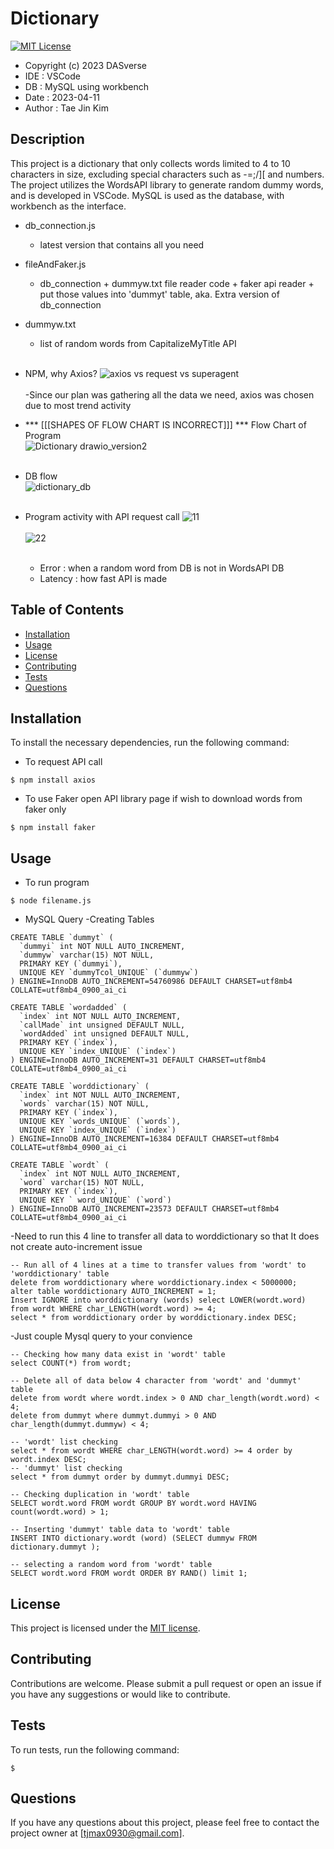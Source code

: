# Dictionary

[![MIT License](https://img.shields.io/badge/license-MIT-blue.svg)](https://opensource.org/licenses/MIT) 
- Copyright (c) 2023 DASverse
- IDE    : VSCode
- DB     : MySQL using workbench
- Date   : 2023-04-11
- Author : Tae Jin Kim


## Description

This project is a dictionary that only collects words limited to 4 to 10 characters in size, excluding special characters such as -=;/][ and numbers. The project utilizes the WordsAPI library to generate random dummy words, and is developed in VSCode. MySQL is used as the database, with workbench as the interface.

- db_connection.js<br /> 
  - latest version that contains all you need
- fileAndFaker.js<br />
  - db_connection + dummyw.txt file reader code + faker api reader + put those values into 'dummyt' table, aka. Extra version of db_connection
- dummyw.txt
  - list of random words from CapitalizeMyTitle API
<br /><br />
- NPM, why Axios?
![axios vs request vs superagent](https://user-images.githubusercontent.com/131336470/233300005-aa6b14c2-c12d-4b35-90e2-d07543aab3fa.PNG) <br /><br />
 -Since our plan was gathering all the data we need, axios was chosen due to most trend activity

- *** [[[SHAPES OF FLOW CHART IS INCORRECT]]] *** Flow Chart of Program <br />
![Dictionary drawio_version2](https://user-images.githubusercontent.com/131336470/233298231-44e12372-8331-4cce-9505-80b5b8e79736.png) <br /><br />

- DB flow <br />
![dictionary_db](https://user-images.githubusercontent.com/131336470/233299982-123f0e9e-610b-4f2f-bf3a-17656e7d2207.png) <br /><br />

- Program activity with API request call
![11](https://user-images.githubusercontent.com/131336470/233300441-d471e570-98b3-45b6-98d3-c5f97733da9c.PNG) <br /><br />
![22](https://user-images.githubusercontent.com/131336470/233300452-f371f452-94da-4a9c-82ac-ac87fd6c7b9a.PNG) <br /><br />
  - Error : when a random word from DB is not in WordsAPI DB
  - Latency : how fast API is made

## Table of Contents

- [Installation](#installation)
- [Usage](#usage)
- [License](#license)
- [Contributing](#contributing)
- [Tests](#tests)
- [Questions](#questions)

## Installation

To install the necessary dependencies, run the following command:

- To request API call
```
$ npm install axios
```
- To use Faker open API library page if wish to download words from faker only
```
$ npm install faker
```

## Usage
- To run program
```
$ node filename.js
```
- MySQL Query
 -Creating Tables
```
CREATE TABLE `dummyt` (
  `dummyi` int NOT NULL AUTO_INCREMENT,
  `dummyw` varchar(15) NOT NULL,
  PRIMARY KEY (`dummyi`),
  UNIQUE KEY `dummyTcol_UNIQUE` (`dummyw`)
) ENGINE=InnoDB AUTO_INCREMENT=54760986 DEFAULT CHARSET=utf8mb4 COLLATE=utf8mb4_0900_ai_ci
```

```
CREATE TABLE `wordadded` (
  `index` int NOT NULL AUTO_INCREMENT,
  `callMade` int unsigned DEFAULT NULL,
  `wordAdded` int unsigned DEFAULT NULL,
  PRIMARY KEY (`index`),
  UNIQUE KEY `index_UNIQUE` (`index`)
) ENGINE=InnoDB AUTO_INCREMENT=31 DEFAULT CHARSET=utf8mb4 COLLATE=utf8mb4_0900_ai_ci
```

```
CREATE TABLE `worddictionary` (
  `index` int NOT NULL AUTO_INCREMENT,
  `words` varchar(15) NOT NULL,
  PRIMARY KEY (`index`),
  UNIQUE KEY `words_UNIQUE` (`words`),
  UNIQUE KEY `index_UNIQUE` (`index`)
) ENGINE=InnoDB AUTO_INCREMENT=16384 DEFAULT CHARSET=utf8mb4 COLLATE=utf8mb4_0900_ai_ci
```

```
CREATE TABLE `wordt` (
  `index` int NOT NULL AUTO_INCREMENT,
  `word` varchar(15) NOT NULL,
  PRIMARY KEY (`index`),
  UNIQUE KEY ` word_UNIQUE` (`word`)
) ENGINE=InnoDB AUTO_INCREMENT=23573 DEFAULT CHARSET=utf8mb4 COLLATE=utf8mb4_0900_ai_ci
```


 -Need to run this 4 line to transfer all data to worddictionary so that It does not create auto-increment issue
```
-- Run all of 4 lines at a time to transfer values from 'wordt' to 'worddictionary' table
delete from worddictionary where worddictionary.index < 5000000;
alter table worddictionary AUTO_INCREMENT = 1;
Insert IGNORE into worddictionary (words) select LOWER(wordt.word) from wordt WHERE char_LENGTH(wordt.word) >= 4;
select * from worddictionary order by worddictionary.index DESC;
```
 -Just couple Mysql query to your convience
```
-- Checking how many data exist in 'wordt' table
select COUNT(*) from wordt;

-- Delete all of data below 4 character from 'wordt' and 'dummyt' table
delete from wordt where wordt.index > 0 AND char_length(wordt.word) < 4;
delete from dummyt where dummyt.dummyi > 0 AND char_length(dummyt.dummyw) < 4;

-- 'wordt' list checking
select * from wordt WHERE char_LENGTH(wordt.word) >= 4 order by wordt.index DESC;
-- 'dummyt' list checking
select * from dummyt order by dummyt.dummyi DESC;

-- Checking duplication in 'wordt' table
SELECT wordt.word FROM wordt GROUP BY wordt.word HAVING count(wordt.word) > 1;

-- Inserting 'dummyt' table data to 'wordt' table
INSERT INTO dictionary.wordt (word) (SELECT dummyw FROM dictionary.dummyt );

-- selecting a random word from 'wordt' table
SELECT wordt.word FROM wordt ORDER BY RAND() limit 1;
```

## License

This project is licensed under the [MIT license](https://opensource.org/licenses/MIT).



## Contributing

Contributions are welcome. Please submit a pull request or open an issue if you have any suggestions or would like to contribute.

## Tests

To run tests, run the following command:
```
$ 
```

## Questions

If you have any questions about this project, please feel free to contact the project owner at [tjmax0930@gmail.com].
